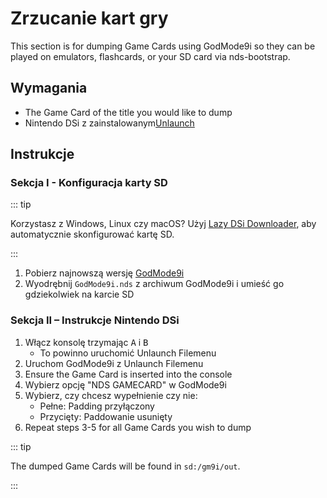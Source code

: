 ---
---

# Zrzucanie kart gry

This section is for dumping Game Cards using GodMode9i so they can be played on emulators, flashcards, or your SD card via nds-bootstrap.

## Wymagania
- The Game Card of the title you would like to dump
- Nintendo DSi z zainstalowanym[Unlaunch](installing-unlaunch)

## Instrukcje
### Sekcja I - Konfiguracja karty SD

::: tip

Korzystasz z Windows, Linux czy macOS? Użyj [Lazy DSi Downloader](lazy-dsi-downloader), aby automatycznie skonfigurować kartę SD.

:::

1. Pobierz najnowszą wersję [GodMode9i](https://github.com/DS-Homebrew/GodMode9i/releases)
1. Wyodrębnij `GodMode9i.nds` z archiwum GodMode9i i umieść go gdziekolwiek na karcie SD

### Sekcja II – Instrukcje Nintendo DSi
1. Włącz konsolę trzymając <kbd class="face">A</kbd> i <kbd class="face">B</kbd>
   - To powinno uruchomić Unlaunch Filemenu
1. Uruchom GodMode9i z Unlaunch Filemenu
1. Ensure the Game Card is inserted into the console
1. Wybierz opcję "NDS GAMECARD" w GodMode9i
1. Wybierz, czy chcesz wypełnienie czy nie:
   - Pełne: Padding przyłączony
   - Przycięty: Paddowanie usunięty
1. Repeat steps 3-5 for all Game Cards you wish to dump

::: tip

The dumped Game Cards will be found in `sd:/gm9i/out`.

:::
